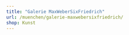 ```yaml
---
title: "Galerie MaxWeberSixFriedrich"
url: /muenchen/galerie-maxwebersixfriedrich/
shop: Kunst
---
```

